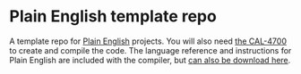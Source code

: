 # Plain English template repo
A template repo for [Plain English](https://osmosianplainenglishprogramming.blog/) projects. You will also need [the CAL-4700](http://www.osmosian.com/cal-4700.zip) to create and compile the code. The language reference and instructions for Plain English are included with the compiler, but [can also be download here](http://www.osmosian.com/instructions.pdf).
